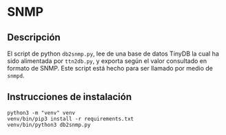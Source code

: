 # SNMP

## Descripción

El script de python ``db2snmp.py``, lee de una base de datos TinyDB la cual ha sido alimentada por ``ttn2db.py``, y exporta según el valor consultado en formato de SNMP. Este script está hecho para ser llamado por medio de ``snmpd``.

## Instrucciones de instalación

```
python3 -m "venv" venv
venv/bin/pip3 install -r requirements.txt
venv/bin/python3 db2snmp.py
```
